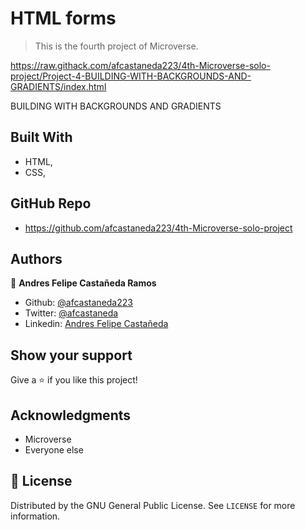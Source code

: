 # HTML forms

> This is the fourth project of Microverse.

https://raw.githack.com/afcastaneda223/4th-Microverse-solo-project/Project-4-BUILDING-WITH-BACKGROUNDS-AND-GRADIENTS/index.html

BUILDING WITH BACKGROUNDS AND GRADIENTS

## Built With

- HTML,
- CSS,

## GitHub Repo

- https://github.com/afcastaneda223/4th-Microverse-solo-project


## Authors

👤 **Andres Felipe Castañeda Ramos**

- Github: [@afcastaneda223](https://github.com/afcastaneda223)
- Twitter: [@afcastaneda](https://twitter.com/afcastaneda)
- Linkedin: [Andres Felipe Castañeda](www.linkedin.com/in/andres-castaneda223)


## Show your support

Give a ⭐️ if you like this project!

## Acknowledgments

- Microverse
- Everyone else

## 📝 License

Distributed by the GNU General Public License. See `LICENSE` for more information.

